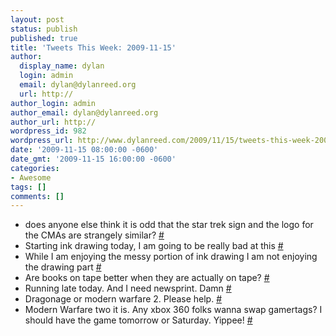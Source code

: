 ```yaml
---
layout: post
status: publish
published: true
title: 'Tweets This Week: 2009-11-15'
author:
  display_name: dylan
  login: admin
  email: dylan@dylanreed.org
  url: http://
author_login: admin
author_email: dylan@dylanreed.org
author_url: http://
wordpress_id: 982
wordpress_url: http://www.dylanreed.com/2009/11/15/tweets-this-week-2009-11-15/
date: '2009-11-15 08:00:00 -0600'
date_gmt: '2009-11-15 16:00:00 -0600'
categories:
- Awesome
tags: []
comments: []
---
```

<ul class="aktt_tweet_digest">
<li>does anyone else think it is odd that the star trek sign and the logo for the CMAs are strangely similar? <a href="http://twitter.com/awesomeguy/statuses/5605615881" class="aktt_tweet_time">#</a></li>
<li>Starting ink drawing today, I am going to be really bad at this <a href="http://twitter.com/awesomeguy/statuses/5620245526" class="aktt_tweet_time">#</a></li>
<li>While I am enjoying the messy portion of ink drawing I am not enjoying the drawing part <a href="http://twitter.com/awesomeguy/statuses/5622029337" class="aktt_tweet_time">#</a></li>
<li>Are books on tape better when they are actually on tape? <a href="http://twitter.com/awesomeguy/statuses/5625843791" class="aktt_tweet_time">#</a></li>
<li>Running late today. And I need newsprint. Damn <a href="http://twitter.com/awesomeguy/statuses/5652314034" class="aktt_tweet_time">#</a></li>
<li>Dragonage or modern warfare 2.  Please help. <a href="http://twitter.com/awesomeguy/statuses/5663132242" class="aktt_tweet_time">#</a></li>
<li>Modern Warfare two it is. Any xbox 360 folks wanna swap gamertags? I should have the game tomorrow or Saturday. Yippee! <a href="http://twitter.com/awesomeguy/statuses/5669383180" class="aktt_tweet_time">#</a></li><br />
</ul></p>
